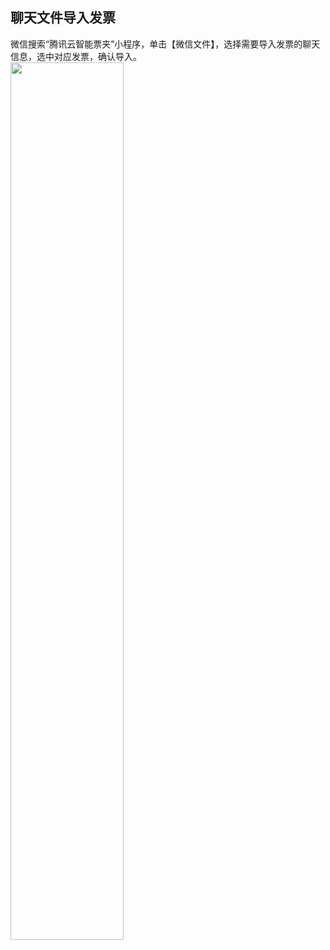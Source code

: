 <style> 
img { width:60%; } 
</style>

## 聊天文件导入发票
微信搜索“腾讯云智能票夹”小程序，单击【微信文件】，选择需要导入发票的聊天信息，选中对应发票，确认导入。
![](https://main.qcloudimg.com/raw/b43ae63cf4e9eeeb5dd91cf3a1d8aa3d.png)
